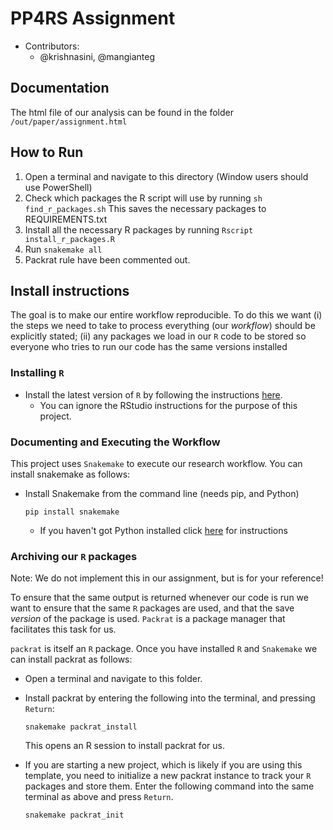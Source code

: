 # PP4RS Assignment

* Contributors:
    - @krishnasini,  @mangianteg

## Documentation

The html file of our analysis can be found in the folder `/out/paper/assignment.html`


## How to Run

1. Open a terminal and navigate to this directory (Window users should use PowerShell)
2. Check which packages the R script will use by running `sh find_r_packages.sh`
    This saves the necessary packages to REQUIREMENTS.txt
3. Install all the necessary R packages by running `Rscript install_r_packages.R`
4. Run `snakemake all`
5. Packrat rule have been commented out.

## Install instructions

The goal is to make our entire workflow reproducible.
To do this we want
(i) the steps we need to take to process everything (our *workflow*)
    should be explicitly stated;
(ii) any packages we load in our `R` code to be stored so everyone who tries to
    run our code has the same versions installed

### Installing `R`

* Install the latest version of `R` by following the instructions
  [here](https://pp4rs.github.io/installation-guide/r/).
    * You can ignore the RStudio instructions for the purpose of this project.

### Documenting and Executing the Workflow
This project uses `Snakemake` to execute our research workflow.
You can install snakemake as follows:
* Install Snakemake from the command line (needs pip, and Python)
    ```
    pip install snakemake
    ```
    * If you haven't got Python installed click [here](https://pp4rs.github.io/installation-guide/python/) for instructions

### Archiving our `R` packages
Note: We do not implement this in our assignment, but is for your reference!

To ensure that the same output is returned whenever our code is run we
want to ensure that the same `R` packages are used, and that the save *version* of the package is used. `Packrat` is a package manager that facilitates this task for us.

`packrat` is itself an `R` package. Once you have installed `R` and `Snakemake` we can install packrat as follows:

* Open a terminal and navigate to this folder.
* Install packrat by entering the following into the terminal, and pressing `Return`:
    ```
    snakemake packrat_install
    ```
    This opens an R session to install packrat for us.

* If you are starting a new project, which is likely if you are using
   this template, you need to initialize a new packrat instance to
   track your `R` packages and store them.
   Enter the following command into the same terminal as above
   and press `Return`.
   ```
   snakemake packrat_init
   ```
